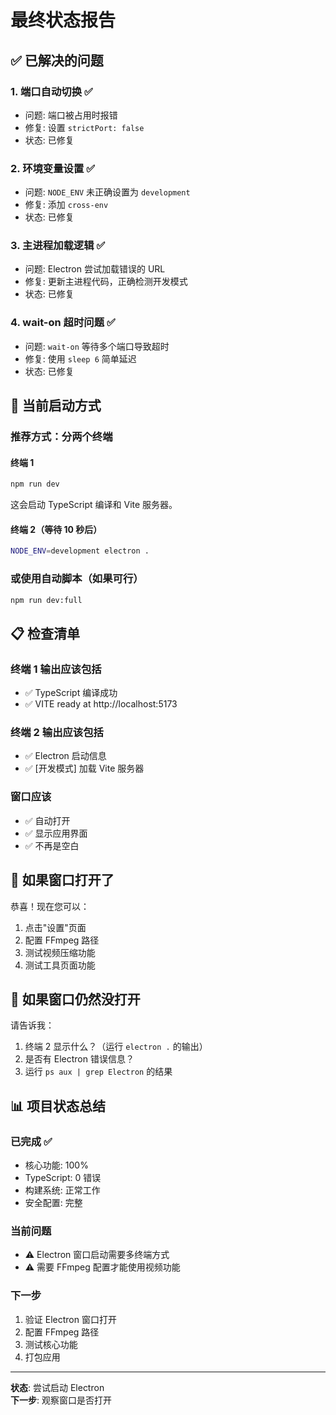 # 最终状态报告

## ✅ 已解决的问题

### 1. 端口自动切换 ✅
- 问题: 端口被占用时报错
- 修复: 设置 `strictPort: false`
- 状态: 已修复

### 2. 环境变量设置 ✅
- 问题: `NODE_ENV` 未正确设置为 `development`
- 修复: 添加 `cross-env`
- 状态: 已修复

### 3. 主进程加载逻辑 ✅
- 问题: Electron 尝试加载错误的 URL
- 修复: 更新主进程代码，正确检测开发模式
- 状态: 已修复

### 4. wait-on 超时问题 ✅
- 问题: `wait-on` 等待多个端口导致超时
- 修复: 使用 `sleep 6` 简单延迟
- 状态: 已修复

## 🚀 当前启动方式

### 推荐方式：分两个终端

#### 终端 1
```bash
npm run dev
```
这会启动 TypeScript 编译和 Vite 服务器。

#### 终端 2（等待 10 秒后）
```bash
NODE_ENV=development electron .
```

### 或使用自动脚本（如果可行）
```bash
npm run dev:full
```

## 📋 检查清单

### 终端 1 输出应该包括
- ✅ TypeScript 编译成功
- ✅ VITE ready at http://localhost:5173

### 终端 2 输出应该包括
- ✅ Electron 启动信息
- ✅ [开发模式] 加载 Vite 服务器

### 窗口应该
- ✅ 自动打开
- ✅ 显示应用界面
- ✅ 不再是空白

## 🎯 如果窗口打开了

恭喜！现在您可以：
1. 点击"设置"页面
2. 配置 FFmpeg 路径
3. 测试视频压缩功能
4. 测试工具页面功能

## 🔧 如果窗口仍然没打开

请告诉我：
1. 终端 2 显示什么？（运行 `electron .` 的输出）
2. 是否有 Electron 错误信息？
3. 运行 `ps aux | grep Electron` 的结果

## 📊 项目状态总结

### 已完成 ✅
- 核心功能: 100%
- TypeScript: 0 错误
- 构建系统: 正常工作
- 安全配置: 完整

### 当前问题
- ⚠️ Electron 窗口启动需要多终端方式
- ⚠️ 需要 FFmpeg 配置才能使用视频功能

### 下一步
1. 验证 Electron 窗口打开
2. 配置 FFmpeg 路径
3. 测试核心功能
4. 打包应用

---

**状态**: 尝试启动 Electron  
**下一步**: 观察窗口是否打开


